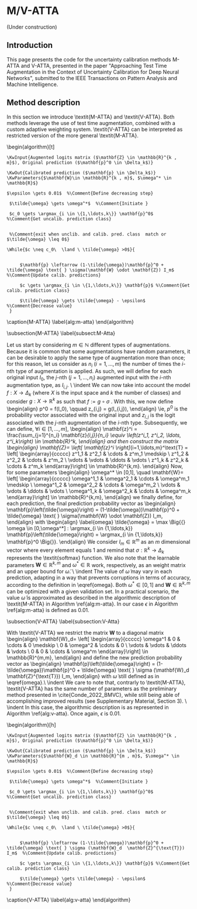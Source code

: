 # M/V-ATTA

(Under construction)

## Introduction

This page presents the code for the uncertainty calibration methods M-ATTA and V-ATTA, presented in the paper "Approaching Test Time Augmentation in the Context of Uncertainty Calibration for Deep Neural Networks", submitted to the IEEE Transactions on Pattern Analysis and Machine Intelligence. 

## Method description

In this section we introduce \textit{M-ATTA} and \textit{V-ATTA}. Both methods leverage the use of test time augmentation, combined with a custom adaptive weighting system. \textit{V-ATTA} can be interpreted as restricted version of the more general \textit{M-ATTA}.

\begin{algorithm}[t]
 
    \KwInput{Augmented logits matrix ($\mathbf{Z} \in \mathbb{R}^{k , m}$), Original prediction ($\mathbf{p}^0 \in \Delta_k$)}
 
	\KwOut{Calibrated prediction ($\mathbf{p} \in \Delta_k$)}
    \KwParameters{$\mathbf{W}\in \mathbb{R}^{k , m}$, $\omega^* \in \mathbb{R}$}
  
    $\epsilon \gets 0.01$  %\Comment{Define decreasing step}
     
     $\tilde{\omega} \gets \omega^*$  %\Comment{Initiate }
     
     $c_0 \gets \argmax_{i \in \{1,\ldots,k\}} \mathbf{p}^0$   %\Comment{Get uncalib. prediction class}
     
     
     %\Comment{exit when unclib. and calib. pred. class  match or $\tilde{\omega} \leq 0$}
     
    \While{$c \neq c_0\  \land \ \tilde{\omega} >0$}{ 
            
             
         $\mathbf{p} \leftarrow (1-\tilde{\omega})\mathbf{p}^0 + \tilde{\omega} \text{ } \sigma(\mathbf{W} \odot \mathbf{Z}) I_m$  %\Comment{Update calib. predictions}
         
         $c \gets \argmax_{i \in \{1,\ldots,k\}} \mathbf{p}$ %\Comment{Get  calib. prediction class}
         
         $\tilde{\omega} \gets \tilde{\omega} - \epsilon$  %\Comment{Decrease value}
     }
   \caption{M-ATTA} \label{alg:m-atta}
 \end{algorithm}

\subsection{M-ATTA}
\label{subsect:M-Atta}

Let us start by considering $m \in \mathbb{N}$ different types of augmentations. Because it is common that some augmentations have random parameters, it can be desirable to apply the same type of augmentation more than once; for this reason, let us consider as $n_i$ ($i=1,\ldots,m$) the number of times the $i$-nth type of augmentation is applied. As such, we will define for each original input $I_0$, the $j$-nth ($j=1,\ldots,n_i$) augmented input with the $i$-nth augmentation type, as $I_{i,j}$. \\
\indent We can now take into account the model $f: X \rightarrow \Delta_k$ (where $X$ is the input space and $k$ the number of classes) and consider $g: X \rightarrow \mathbb{R}^k$ as such that $f := g \circ \sigma$ . With this, we now define
\begin{align}
    p^0 = f(I_0), \qquad z_{i,j} = g(I_{i,j}),
\end{align}
\ie, $p^0$ is the probability vector associated with the original input and $z_{i,j}$ is the logit associated with the $j$-nth augmentation of the $i$-nth type.
Subsequently, we can define, $\forall i \in [1,\ldots,m]$, 
\begin{align}
    \mathbf{z}^i = \frac{\sum_{j=1}^{n_i} \mathbf{z}_{i,j}}{n_i}
    \equiv \left(z^i_1, z^i_2, \ldots, z^i_k\right)
    \in \mathbb{R}^k,
\end{align}
and then construct the matrix
\begin{align}
    \mathbf{Z}= \left[ \mathbf{z}^i \right]_{i=1,\ldots,m}^\text{T} =
\left[ \begin{array}{ccccc}
z^1_1 & z^2_1 &  \cdots  & z^m_1 \medskip \\ 
z^1_2 & z^2_2   &  \cdots  & z^m_2   \\
  \vdots         &      \vdots       &     \ddots    & \vdots   \\
  z^1_k         &     z^2_k       &     \cdots    & z^m_k
\end{array}\right] \in \mathbb{R}^{k,m}.
\end{align}
Now, for some parameters 
\begin{align}
\omega^* \in  [0,1], \quad \mathbf{W}=
\left[ \begin{array}{ccccc}
\omega^1_1 & \omega^2_1 &  \cdots  & \omega^m_1 \medskip \\ 
\omega^1_2 & \omega^2_2   &  \cdots  & \omega^m_2   \\
  \vdots         &      \vdots       &     \ddots    & \vdots   \\
  \omega^1_k         &     \omega^2_k       &     \cdots    & \omega^m_k
\end{array}\right] \in \mathbb{R}^{k,m},
\end{align}
we finally define, for each prediction, the final prediction probability vector as
\begin{align}
    \mathbf{p}\left(\tilde{\omega}\right) = 
    (1-\tilde{\omega})\mathbf{p}^0 + \tilde{\omega} \text{ } \sigma(\mathbf{W} \odot \mathbf{Z}) I_m,
\end{align}
with
\begin{align}
\label{omega}
    \tilde{\omega} = \max \Big{\{} \omega \in [0,\omega^*] : \argmax_{i \in \{1,\ldots,k\}} \mathbf{p}\left(\tilde{\omega}\right) = \argmax_{i \in \{1,\ldots,k\}} \mathbf{p}^0 \Big{\}}.
\end{align}
We consider $I_m \in \mathbb{R}^m$ as an $m$ dimensional vector where every element equals 1 and remind that $\sigma: \mathbb{R}^k \rightarrow \Delta_k$ represents the \textit{softmax} function. We also note that the learnable parameters $\mathbf{W}\in \mathbb{R}^{k , m}$  and $\omega^* \in \mathbb{R}$ work, respectively, as an weight matrix and an upper bound for $\tilde{\omega}$. \\
\indent The value of $\tilde{\omega}$ may vary in each prediction, adapting in a way that prevents corruptions in terms of accuracy, according to the definition in \eqref{omega}. Both $\omega^* \in [0,1]$ and $\mathbf{W} \in \mathbb{R}^{k,m}$ can be optimized with a given validation set. In a practical scenario, the value $\tilde{\omega}$ is approximated as described in the algorithmic description of \textit{M-ATTA} in Algorithm \ref{alg:m-atta}. In our case $\epsilon$ in Algorithm \ref{alg:m-atta} is defined as 0.01. 




\subsection{V-ATTA}
\label{subsection:V-Atta}

With \textit{V-ATTA} we restrict the matrix $\mathbf{W}$ to a diagonal matrix
\begin{align}
    \mathbf{W}_d=
\left[ \begin{array}{ccccc}
\omega^1 & 0 &  \cdots  & 0 \medskip \\ 
0 & \omega^2   &  \cdots  & 0  \\
  \vdots         &      \vdots       &     \ddots    & \vdots   \\
  0        &     0       &     \cdots    & \omega^m
\end{array}\right] \in \mathbb{R}^{m,m},
\end{align}
and define the new prediction probability vector as
\begin{align}
    \mathbf{p}\left(\tilde{\omega}\right) = 
    (1-\tilde{\omega})\mathbf{p}^0 + \tilde{\omega} \text{ } \sigma (\mathbf{W}_d  \mathbf{Z}^{\text{T}}) I_m,
\end{align}
with $\tilde{\omega}$ still defined as in \eqref{omega}.\\
\indent We care to note that, contrarly to \textit{M-ATTA}, \textit{V-ATTA} has the same number of parameters as the preliminary method presented in \cite{Conde_2022_BMVC}, while still being able of accomplishing improved results (see Supplementary Material, Section 3). \\
\indent In this case, the algorithmic description is as represented in Algorithm \ref{alg:v-atta}. Once again, $\epsilon$ is 0.01.



\begin{algorithm}[h]

    
    \KwInput{Augmented logits matrix ($\mathbf{Z} \in \mathbb{R}^{k , m}$), Original prediction ($\mathbf{p}^0 \in \Delta_k$)}
 
	\KwOut{Calibrated prediction ($\mathbf{p} \in \Delta_k$)}
    \KwParameters{$\mathbf{W}_d \in \mathbb{R}^{m , m}$, $\omega^* \in \mathbb{R}$}
  
    $\epsilon \gets 0.01$  %\Comment{Define decreasing step}
     
     $\tilde{\omega} \gets \omega^*$  %\Comment{Initiate }
     
     $c_0 \gets \argmax_{i \in \{1,\ldots,k\}} \mathbf{p}^0$   %\Comment{Get uncalib. prediction class}
     
     
     %\Comment{exit when unclib. and calib. pred. class  match or $\tilde{\omega} \leq 0$}
     
    \While{$c \neq c_0\  \land \ \tilde{\omega} >0$}{ 
            
             
         $\mathbf{p} \leftarrow (1-\tilde{\omega})\mathbf{p}^0 + \tilde{\omega} \text{ } \sigma (\mathbf{W}_d  \mathbf{Z}^{\text{T}}) I_m$  %\Comment{Update calib. predictions}
         
         $c \gets \argmax_{i \in \{1,\ldots,k\}} \mathbf{p}$ %\Comment{Get  calib. prediction class}
         
         $\tilde{\omega} \gets \tilde{\omega} - \epsilon$  %\Comment{Decrease value}
     }
   \caption{V-ATTA} \label{alg:v-atta}
 \end{algorithm}

